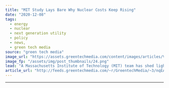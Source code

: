 ```yaml
---
title: "MIT Study Lays Bare Why Nuclear Costs Keep Rising"
date: "2020-12-08"
tags: 
  - energy
  - nuclear
  - next generation utility
  - policy
  - news,
  - green tech media
source: "green tech media"
image_url: "https://assets.greentechmedia.com/content/images/articles/Vogtle_Georgia_Power_Nuclear_Plant_XL_2_2.jpg"
image_fp: "/assets/img/post_thumbnails/24.png"
lead: "A Massachusetts Institute of Technology (MIT) team has shed light on a key challenge for the nuclear industry -  the rising cost of new plants. And the answer provides support to those who believe small modular reactors (SMRs) may ultimately be the bes ..."
article_url: "http://feeds.greentechmedia.com/~r/GreentechMedia/~3/nqEAgLoAIuM/mit-study-lays-bare-why-nuclear-costs-keep-rising"
---
```


---
